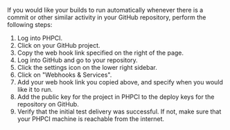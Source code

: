 If you would like your builds to run automatically whenever there is a commit or other similar activity in your GitHub repository, perform the following steps:

1. Log into PHPCI.
2. Click on your GitHub project.
3. Copy the web hook link specified on the right of the page.
4. Log into GitHub and go to your repository.
5. Click the settings icon on the lower right sidebar.
6. Click on "Webhooks & Services".
7. Add your web hook link you copied above, and specify when you would like it to run.
8. Add the public key for the project in PHPCI to the deploy keys for the repository on GitHub.
9. Verify that the initial test delivery was successful. If not, make sure that your PHPCI machine is reachable from the internet.
